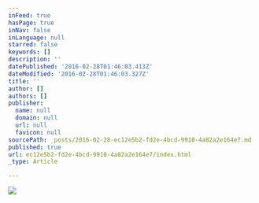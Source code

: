 ```yaml
---
inFeed: true
hasPage: true
inNav: false
inLanguage: null
starred: false
keywords: []
description: ''
datePublished: '2016-02-28T01:46:03.413Z'
dateModified: '2016-02-28T01:46:03.327Z'
title: ''
author: []
authors: []
publisher:
  name: null
  domain: null
  url: null
  favicon: null
sourcePath: _posts/2016-02-28-ec12e5b2-fd2e-4bcd-9910-4a82a2e164e7.md
published: true
url: ec12e5b2-fd2e-4bcd-9910-4a82a2e164e7/index.html
_type: Article

---
```

![](https://the-grid-user-content.s3-us-west-2.amazonaws.com/e91461bf-170d-48b1-929f-ed52ed2322b0.png)